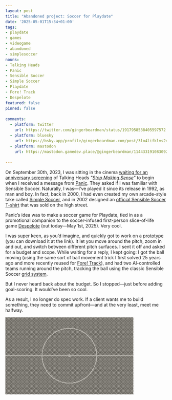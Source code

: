 ```yaml
---
layout: post
title: "Abandoned project: Soccer for Playdate"
date: '2025-05-01T15:34+01:00'
tags:
- playdate
- games
- videogame
- abandoned
- simplesoccer
nouns:
- Talking Heads
- Panic
- Sensible Soccer
- Simple Soccer
- Playdate
- Fore! Track
- Despelote
featured: false
pinned: false

comments:
  - platform: twitter
    url: https://twitter.com/gingerbeardman/status/1917958538405597572
  - platform: bluesky
    url: https://bsky.app/profile/gingerbeardman.com/post/3lo4lifklvs2v
  - platform: mastodon
    url: https://mastodon.gamedev.place/@gingerbeardman/114433191083092658

---
```


On September 30th, 2023, I was sitting in the cinema [waiting for an anniversary screening](https://twitter.com/gingerbeardman/status/1708437276756214147) of Talking Heads *"[Stop Making Sense](https://en.wikipedia.org/wiki/Stop_Making_Sense)"* to begin when I received a message from [Panic](https://panic.com). They asked if I was familiar with Sensible Soccer. Naturally, I was—I’ve played it since its release in 1992, as man and boy. In fact, back in 2000, I had even created my own arcade-style take called [Simple Soccer](/2000/09/29/simple-soccer/), and in 2002 designed an [official Sensible Soccer T-shirt](/2002/05/23/sensible-soccer-t-shirt/) that was sold on the high street.

Panic’s idea was to make a soccer game for Playdate, tied in as a promotional companion to the soccer-infused first-person slice-of-life game [Despelote](https://en.wikipedia.org/wiki/Despelote) (out today—May 1st, 2025). Very cool.

I was super keen, as you’d imagine, and quickly got to work on a [prototype](https://gingerbeardman.itch.io/prototypes-for-playdate) (you can download it at the link). It let you move around the pitch, zoom in and out, and switch between different pitch surfaces. I sent it off and asked for a budget and scope. While waiting for a reply, I kept going: I got the ball moving (using the same sort of ball movement trick I first solved 25 years ago and more recently reused for [Fore! Track](/2023/06/26/ball-und-panzer-golf-making-a-playdate-game-in-a-week/)), and had two AI-controlled teams running around the pitch, tracking the ball using the classic Sensible Soccer [grid system](https://readonlymemory.com/the-making-of-sensible-soccer/).

But I never heard back about the budget. So I stopped—just before adding goal-scoring. It would’ve been so cool.

As a result, I no longer do spec work. If a client wants me to build something, they need to commit upfront—and at the very least, meet me halfway.

![IMG](/images/posts/soccer-playdate.gif#playdate)
